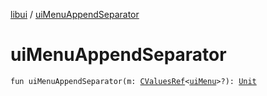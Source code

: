 [libui](index.md) / [uiMenuAppendSeparator](./ui-menu-append-separator.md)

# uiMenuAppendSeparator

`fun uiMenuAppendSeparator(m: `[`CValuesRef`](../kotlinx.cinterop/-c-values-ref/index.md)`<`[`uiMenu`](ui-menu.md)`>?): `[`Unit`](https://kotlinlang.org/api/latest/jvm/stdlib/kotlin/-unit/index.html)